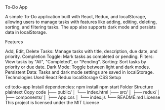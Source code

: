 To-Do App

A simple To-Do application built with React, Redux, and localStorage, allowing users to manage tasks with features like adding, editing, deleting, sorting, and filtering tasks. The app also supports dark mode and persists data in localStorage.

Features

Add, Edit, Delete Tasks: Manage tasks with title, description, due date, and priority.
Completion Toggle: Mark tasks as completed or pending.
Filters: View tasks by "All", "Completed", or "Pending".
Sorting: Sort tasks by priority or due date.
Dark Mode: Toggle between light and dark modes.
Persistent Data: Tasks and dark mode settings are saved in localStorage.
Technologies Used
React
Redux
localStorage
CSS
Setup

cd todo-app
Install dependencies:
npm install
npm start
Folder Structure
plaintext
Copy code
├── public/
│   └── index.html
├── src/
│   ├── redux/
│   ├── components/
│   ├── App.css
│   └── index.js
└── README.md
License
This project is licensed under the MIT License